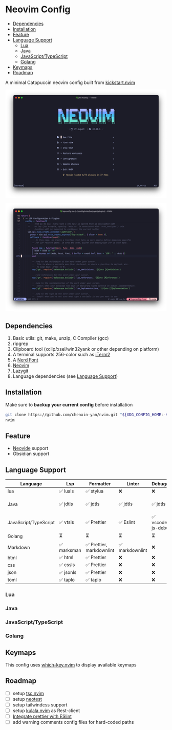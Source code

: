 # Neovim Config

<!--toc:start-->

- [Dependencies](#dependencies)
- [Installation](#installation)
- [Feature](#feature)
- [Language Support](#language-support)
    - [Lua](#lua)
    - [Java](#java)
    - [JavaScript/TypeScript](#javascripttypescript)
    - [Golang](#golang)
- [Keymaps](#keymaps)
- [Roadmap](#roadmap)
<!--toc:end-->

A minimal Catppuccin neovim config built from [kickstart.nvim](https://github.com/nvim-lua/kickstart.nvim)

![Preview 1](./Preview_1.jpg)

![Preview 2](./Preview_2.jpg)

## Dependencies

1. Basic utils: git, make, unzip, C Compiler (gcc)
2. ripgrep
3. Clipboard tool (xclip/xsel/win32yank or other depending on platform)
4. A terminal supports 256-color such as [iTerm2](https://iterm2.com/index.html)
5. A [Nerd Font](https://www.nerdfonts.com/#home)
6. [Neovim](https://neovim.io)
7. [Lazygit](https://github.com/jesseduffield/lazygit)
8. Language dependencies (see [Language Support](#language-support))

## Installation

Make sure to **backup your current config** before installation

```bash
git clone https://github.com/chenxin-yan/nvim.git "${XDG_CONFIG_HOME:-$HOME/.config}"/nvim
nvim
```

## Feature

- [Neovide](https://github.com/neovide/neovide) support
- Obsidian support

## Language Support

| Language              | Lsp         | Formatter                 | Linter          | Debugger           | Testing      |
| --------------------- | ----------- | ------------------------- | --------------- | ------------------ | ------------ |
| lua                   | ✅ luals    | ✅ stylua                 | ❌              | ❌                 | ❌           |
| Java                  | ✅ jdtls    | ✅ jdtls                  | ✅ jdtls        | ✅ jdtls           | ✅ java-test |
| JavaScript/TypeScript | ✅ vtsls    | ✅ Prettier               | ✅ Eslint       | ✅ vscode-js-debug | ❌           |
| Golang                | ⏳          | ⏳                        | ⏳              | ⏳                 | ⏳           |
| Markdown              | ✅ marksman | ✅ Prettier, markdownlint | ✅ markdownlint | ❌                 | ❌           |
| html                  | ✅ html     | ✅ Prettier               | ❌              | ❌                 | ❌           |
| css                   | ✅ cssls    | ✅ Prettier               | ❌              | ❌                 | ❌           |
| json                  | ✅ jsonls   | ✅ Prettier               | ❌              | ❌                 | ❌           |
| toml                  | ✅ taplo    | ✅ taplo                  | ❌              | ❌                 | ❌           |

### Lua

### Java

### JavaScript/TypeScript

### Golang

## Keymaps

This config uses [which-key.nvim](https://github.com/folke/which-key.nvim) to display available keymaps

## Roadmap

- [ ] setup [tsc.nvim](https://github.com/dmmulroy/tsc.nvim)
- [ ] setup [neotest](https://github.com/nvim-neotest/neotest)
- [ ] setup tailwindcss support
- [ ] setup [kulala.nvim](https://github.com/mistweaverco/kulala.nvim) as Rest-client
- [ ] [Integrate prettier with ESlint](https://prettier.io/docs/en/integrating-with-linters.html)
- [ ] add warning comments config files for hard-coded paths
